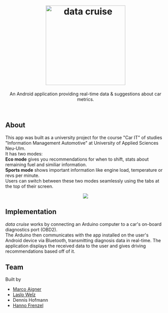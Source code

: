 <h1 align="center"><img src="https://i.imgur.com/h4Gwpah.png" width="250" alt="data cruise"></h1>
<p align="center">An Android application providing real-time data & suggestions about car metrics.</p>
<br>

## About
This app was built as a university project for the course "Car IT" of studies "Information Management Automotive" at University of Applied Sciences Neu-Ulm.  
It has two modes:  
**Eco mode** gives you recommendations for when to shift, stats about remaining fuel and similiar information.  
**Sports mode** shows important information like engine load, temperature or revs per minute.  
Users can switch between these two modes seamlessly using the tabs at the top of their screen.
<p align="center"><img src="https://i.imgur.com/X3XliBz.jpg"></p>

## Implementation
*data cruise* works by connecting an Arduino computer to a car's on-board diagnostics port (OBD2).  
The Arduino then communicates with the app installed on the user's Android device via Bluetooth, transmitting diagnosis data in real-time. The application displays the received data to the user and gives driving recommendations based off of it.

## Team
Built by

  - [Marco Aigner](https://github.com/DerMarco/)
  - [Laslo Welz](https://github.com/LasHarry/)
  - Dennis Hofmann
  - [Hanno Frenzel](https://github.com/HannoF/)
